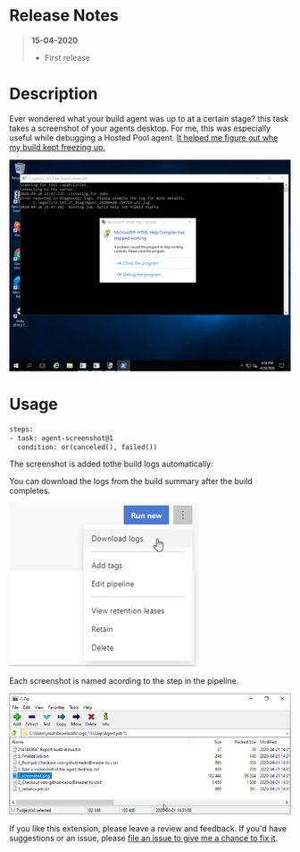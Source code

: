 # Release Notes
> **15-04-2020**
> - First release

# Description

Ever wondered what your build agent was up to at a certain stage? this task takes a screenshot of your agents desktop. For me, this was especially useful while debugging a Hosted Pool agent. [It helped me figure out whe my build kept freezing up.](https://jessehouwing.net/what-to-do-when-your-build-hangs-on-the-hosted-pool/)

![Agent desktop](./extension/images/screenshots/1st-screenshot.png?raw=true)

# Usage

```
steps:
- task: agent-screenshot@1
  condition: or(canceled(), failed())
```

The screenshot is added tothe build logs automatically:

You can download the logs from the build summary after the build completes.

![download logs](./extension/images/screenshots/download-logs.png?raw=true)

Each screenshot is named acording to the step in the pipeline.

![screenshot in zip](./extension/images/screenshots/screenshot-in-logs.png?raw=true)

If you like this extension, please leave a review and feedback. If you'd have suggestions or an issue, please [file an issue to give me a chance to fix it](https://github.com/jessehouwing/jessehouwing/azure-pipelines-agent-screenshot/issues).
